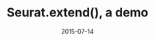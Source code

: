 ---
layout: demo-seurat
permalink: /seurat/demo.html
title:  "Seurat.extend(), a demo"
storyURL: /seurat/index.html
date:   2015-07-14
categories: vartist demo seurat
---